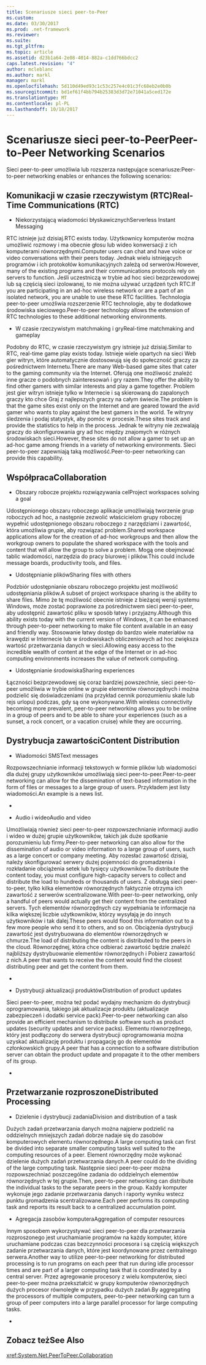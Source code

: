 ```yaml
---
title: Scenariusze sieci peer-to-Peer
ms.custom: 
ms.date: 03/30/2017
ms.prod: .net-framework
ms.reviewer: 
ms.suite: 
ms.tgt_pltfrm: 
ms.topic: article
ms.assetid: d23b1a64-2e08-4014-882a-c1dd766bdcc2
caps.latest.revision: "4"
author: mcleblanc
ms.author: markl
manager: markl
ms.openlocfilehash: 5d110d49ed93c1c53c257e4c01c3fc68eb2e0b0b
ms.sourcegitcommit: bd1ef61f4bb794b25383d3d72e71041a5ced172e
ms.translationtype: MT
ms.contentlocale: pl-PL
ms.lasthandoff: 10/18/2017
---
```

# <a name="peer-to-peer-networking-scenarios"></a><span data-ttu-id="34c66-102">Scenariusze sieci peer-to-Peer</span><span class="sxs-lookup"><span data-stu-id="34c66-102">Peer-to-Peer Networking Scenarios</span></span>
<span data-ttu-id="34c66-103">Sieci peer-to-peer umożliwia lub rozszerza następujące scenariusze:</span><span class="sxs-lookup"><span data-stu-id="34c66-103">Peer-to-peer networking enables or enhances the following scenarios:</span></span>  
  
## <a name="real-time-communications-rtc"></a><span data-ttu-id="34c66-104">Komunikacji w czasie rzeczywistym (RTC)</span><span class="sxs-lookup"><span data-stu-id="34c66-104">Real-Time Communications (RTC)</span></span>  
  
-   <span data-ttu-id="34c66-105">Niekorzystającą wiadomości błyskawicznych</span><span class="sxs-lookup"><span data-stu-id="34c66-105">Serverless Instant Messaging</span></span>  
  
 <span data-ttu-id="34c66-106">RTC istnieje już dzisiaj.</span><span class="sxs-lookup"><span data-stu-id="34c66-106">RTC exists today.</span></span> <span data-ttu-id="34c66-107">Użytkownicy komputerów można umożliwić rozmowy i ma obecnie głosu lub wideo konwersacji z ich komputerami równorzędnymi.</span><span class="sxs-lookup"><span data-stu-id="34c66-107">Computer users can chat and have voice or video conversations with their peers today.</span></span> <span data-ttu-id="34c66-108">Jednak wielu istniejących programów i ich protokołów komunikacyjnych zależą od serwerów.</span><span class="sxs-lookup"><span data-stu-id="34c66-108">However, many of the existing programs and their communications protocols rely on servers to function.</span></span> <span data-ttu-id="34c66-109">Jeśli uczestniczą w trybie ad hoc sieci bezprzewodowej lub są częścią sieci izolowanej, to nie można używać urządzeń tych RTC.</span><span class="sxs-lookup"><span data-stu-id="34c66-109">If you are participating in an ad-hoc wireless network or are a part of an isolated network, you are unable to use these RTC facilities.</span></span> <span data-ttu-id="34c66-110">Technologia peer-to-peer umożliwia rozszerzenie RTC technologie, aby te dodatkowe środowiska sieciowego.</span><span class="sxs-lookup"><span data-stu-id="34c66-110">Peer-to-peer technology allows the extension of RTC technologies to these additional networking environments.</span></span>  
  
-   <span data-ttu-id="34c66-111">W czasie rzeczywistym matchmaking i gry</span><span class="sxs-lookup"><span data-stu-id="34c66-111">Real-time matchmaking and gameplay</span></span>  
  
 <span data-ttu-id="34c66-112">Podobny do RTC, w czasie rzeczywistym gry istnieje już dzisiaj.</span><span class="sxs-lookup"><span data-stu-id="34c66-112">Similar to RTC, real-time game play exists today.</span></span> <span data-ttu-id="34c66-113">Istnieje wiele opartych na sieci Web gier witryn, które automatycznie dostosowują się do społeczność graczy za pośrednictwem Internetu.</span><span class="sxs-lookup"><span data-stu-id="34c66-113">There are many Web-based game sites that cater to the gaming community via the Internet.</span></span> <span data-ttu-id="34c66-114">Oferują one możliwość znaleźć inne gracze o podobnych zainteresowań i gry razem.</span><span class="sxs-lookup"><span data-stu-id="34c66-114">They offer the ability to find other gamers with similar interests and play a game together.</span></span> <span data-ttu-id="34c66-115">Problem jest gier witryn istnieje tylko w Internecie i są skierowaną do zapalonych graczy kto chce Graj z najlepszych graczy na całym świecie.</span><span class="sxs-lookup"><span data-stu-id="34c66-115">The problem is that the game sites exist only on the Internet and are geared toward the avid gamer who wants to play against the best gamers in the world.</span></span> <span data-ttu-id="34c66-116">Te witryny śledzenia i podaj statystyk, aby pomóc w procesie.</span><span class="sxs-lookup"><span data-stu-id="34c66-116">These sites track and provide the statistics to help in the process.</span></span> <span data-ttu-id="34c66-117">Jednak te witryny nie zezwalają graczy do skonfigurowania gry ad hoc między znajomych w różnych środowiskach sieci.</span><span class="sxs-lookup"><span data-stu-id="34c66-117">However, these sites do not allow a gamer to set up an ad-hoc game among friends in a variety of networking environments.</span></span> <span data-ttu-id="34c66-118">Sieci peer-to-peer zapewniają taką możliwość.</span><span class="sxs-lookup"><span data-stu-id="34c66-118">Peer-to-peer networking can provide this capability.</span></span>  
  
## <a name="collaboration"></a><span data-ttu-id="34c66-119">Współpraca</span><span class="sxs-lookup"><span data-stu-id="34c66-119">Collaboration</span></span>  
  
-   <span data-ttu-id="34c66-120">Obszary robocze projektu rozwiązywania cel</span><span class="sxs-lookup"><span data-stu-id="34c66-120">Project workspaces solving a goal</span></span>  
  
 <span data-ttu-id="34c66-121">Udostępnionego obszaru roboczego aplikacje umożliwiają tworzenie grup roboczych ad hoc, a następnie zezwolić właścicielom grupy roboczej wypełnić udostępnionego obszaru roboczego z narzędziami i zawartość, która umożliwia grupie, aby rozwiązać problem.</span><span class="sxs-lookup"><span data-stu-id="34c66-121">Shared workspace applications allow for the creation of ad-hoc workgroups and then allow the workgroup owners to populate the shared workspace with the tools and content that will allow the group to solve a problem.</span></span> <span data-ttu-id="34c66-122">Mogą one obejmować tablic wiadomości, narzędzia do pracy biurowej i plików.</span><span class="sxs-lookup"><span data-stu-id="34c66-122">This could include message boards, productivity tools, and files.</span></span>  
  
-   <span data-ttu-id="34c66-123">Udostępnianie plików</span><span class="sxs-lookup"><span data-stu-id="34c66-123">Sharing files with others</span></span>  
  
 <span data-ttu-id="34c66-124">Podzbiór udostępnianie obszaru roboczego projektu jest możliwość udostępniania plików.</span><span class="sxs-lookup"><span data-stu-id="34c66-124">A subset of project workspace sharing is the ability to share files.</span></span> <span data-ttu-id="34c66-125">Mimo że tę możliwość obecnie istnieje z bieżącej wersji systemu Windows, może zostać poprawione za pośrednictwem sieci peer-to-peer, aby udostępnić zawartość pliku w sposób łatwy i przyjazny.</span><span class="sxs-lookup"><span data-stu-id="34c66-125">Although this ability exists today with the current version of Windows, it can be enhanced through peer-to-peer networking to make file content available in an easy and friendly way.</span></span> <span data-ttu-id="34c66-126">Stosowanie łatwy dostęp do bardzo wiele materiałów na krawędzi w Internecie lub w środowiskach obliczeniowych ad hoc zwiększa wartość przetwarzania danych w sieci.</span><span class="sxs-lookup"><span data-stu-id="34c66-126">Allowing easy access to the incredible wealth of content at the edge of the Internet or in ad-hoc computing environments increases the value of network computing.</span></span>  
  
-   <span data-ttu-id="34c66-127">Udostępnianie środowiska</span><span class="sxs-lookup"><span data-stu-id="34c66-127">Sharing experiences</span></span>  
  
 <span data-ttu-id="34c66-128">Łączności bezprzewodowej się coraz bardziej powszechnie, sieci peer-to-peer umożliwia w trybie online w grupie elementów równorzędnych i można podzielić się doświadczeniami (na przykład cennik porozumieniu skale lub rejs urlopu) podczas, gdy są one wykonywane.</span><span class="sxs-lookup"><span data-stu-id="34c66-128">With wireless connectivity becoming more prevalent, peer-to-peer networking allows you to be online in a group of peers and to be able to share your experiences (such as a sunset, a rock concert, or a vacation cruise) while they are occurring.</span></span>  
  
## <a name="content-distribution"></a><span data-ttu-id="34c66-129">Dystrybucja zawartości</span><span class="sxs-lookup"><span data-stu-id="34c66-129">Content Distribution</span></span>  
  
-   <span data-ttu-id="34c66-130">Wiadomości SMS</span><span class="sxs-lookup"><span data-stu-id="34c66-130">Text messages</span></span>  
  
 <span data-ttu-id="34c66-131">Rozpowszechnianie informacji tekstowych w formie plików lub wiadomości dla dużej grupy użytkowników umożliwiają sieci peer-to-peer.</span><span class="sxs-lookup"><span data-stu-id="34c66-131">Peer-to-peer networking can allow for the dissemination of text-based information in the form of files or messages to a large group of users.</span></span> <span data-ttu-id="34c66-132">Przykładem jest listy wiadomości.</span><span class="sxs-lookup"><span data-stu-id="34c66-132">An example is a news list.</span></span>  
  
-  
  
-   <span data-ttu-id="34c66-133">Audio i wideo</span><span class="sxs-lookup"><span data-stu-id="34c66-133">Audio and video</span></span>  
  
 <span data-ttu-id="34c66-134">Umożliwiają również sieci peer-to-peer rozpowszechnianie informacji audio i wideo w dużej grupie użytkowników, takich jak duże spotkanie porozumieniu lub firmy.</span><span class="sxs-lookup"><span data-stu-id="34c66-134">Peer-to-peer networking can also allow for the dissemination of audio or video information to a large group of users, such as a large concert or company meeting.</span></span> <span data-ttu-id="34c66-135">Aby rozesłać zawartość dzisiaj, należy skonfigurować serwery dużej pojemności do gromadzenia i rozkładanie obciążenia setek lub tysięcy użytkowników.</span><span class="sxs-lookup"><span data-stu-id="34c66-135">To distribute the content today, you must configure high-capacity servers to collect and distribute the load to hundreds or thousands of users.</span></span> <span data-ttu-id="34c66-136">Z obsługą sieci peer-to-peer, tylko kilka elementów równorzędnych faktycznie otrzyma ich zawartość z serwerów scentralizowane.</span><span class="sxs-lookup"><span data-stu-id="34c66-136">With peer-to-peer networking, only a handful of peers would actually get their content from the centralized servers.</span></span> <span data-ttu-id="34c66-137">Tych elementów równorzędnych czy wypełniania te informacje na kilka większej liczbie użytkowników, którzy wysyłają je do innych użytkowników i tak dalej.</span><span class="sxs-lookup"><span data-stu-id="34c66-137">These peers would flood this information out to a few more people who send it to others, and so on.</span></span> <span data-ttu-id="34c66-138">Obciążenia dystrybucji zawartość jest dystrybuowana do elementów równorzędnych w chmurze.</span><span class="sxs-lookup"><span data-stu-id="34c66-138">The load of distributing the content is distributed to the peers in the cloud.</span></span> <span data-ttu-id="34c66-139">Równorzędnej, która chce odbierać zawartość będzie znaleźć najbliższy dystrybuowanie elementów równorzędnych i Pobierz zawartość z nich.</span><span class="sxs-lookup"><span data-stu-id="34c66-139">A peer that wants to receive the content would find the closest distributing peer and get the content from them.</span></span>  
  
-  
  
-   <span data-ttu-id="34c66-140">Dystrybucji aktualizacji produktów</span><span class="sxs-lookup"><span data-stu-id="34c66-140">Distribution of product updates</span></span>  
  
 <span data-ttu-id="34c66-141">Sieci peer-to-peer, można też podać wydajny mechanizm do dystrybucji oprogramowania, takiego jak aktualizacje produktu (aktualizacje zabezpieczeń i dodatki service pack).</span><span class="sxs-lookup"><span data-stu-id="34c66-141">Peer-to-peer networking can also provide an efficient mechanism to distribute software such as product updates (security updates and service packs).</span></span> <span data-ttu-id="34c66-142">Elementu równorzędnego, który jest podłączony do serwera dystrybucji oprogramowania można uzyskać aktualizację produktu i propagację go do elementów członkowskich grupy.</span><span class="sxs-lookup"><span data-stu-id="34c66-142">A peer that has a connection to a software distribution server can obtain the product update and propagate it to the other members of its group.</span></span>  
  
-  
  
## <a name="distributed-processing"></a><span data-ttu-id="34c66-143">Przetwarzanie rozproszone</span><span class="sxs-lookup"><span data-stu-id="34c66-143">Distributed Processing</span></span>  
  
-   <span data-ttu-id="34c66-144">Dzielenie i dystrybucji zadania</span><span class="sxs-lookup"><span data-stu-id="34c66-144">Division and distribution of a task</span></span>  
  
 <span data-ttu-id="34c66-145">Dużych zadań przetwarzania danych można najpierw podzielić na oddzielnych mniejszych zadań dobrze nadaje się do zasobów komputerowych elementu równorzędnego.</span><span class="sxs-lookup"><span data-stu-id="34c66-145">A large computing task can first be divided into separate smaller computing tasks well suited to the computing resources of a peer.</span></span> <span data-ttu-id="34c66-146">Element równorzędny może wykonać dzielenie dużych zadań przetwarzania danych.</span><span class="sxs-lookup"><span data-stu-id="34c66-146">A peer could do the dividing of the large computing task.</span></span> <span data-ttu-id="34c66-147">Następnie sieci peer-to-peer można rozpowszechniać poszczególne zadania do oddzielnych elementów równorzędnych w tej grupie.</span><span class="sxs-lookup"><span data-stu-id="34c66-147">Then, peer-to-peer networking can distribute the individual tasks to the separate peers in the group.</span></span> <span data-ttu-id="34c66-148">Każdy komputer wykonuje jego zadanie przetwarzania danych i raporty wyniku wstecz punktu gromadzenia scentralizowane.</span><span class="sxs-lookup"><span data-stu-id="34c66-148">Each peer performs its computing task and reports its result back to a centralized accumulation point.</span></span>  
  
-   <span data-ttu-id="34c66-149">Agregacja zasobów komputera</span><span class="sxs-lookup"><span data-stu-id="34c66-149">Aggregation of computer resources</span></span>  
  
 <span data-ttu-id="34c66-150">Innym sposobem wykorzystywać sieci peer-to-peer dla przetwarzania rozproszonego jest uruchamianie programów na każdy komputer, które uruchamiane podczas czas bezczynności procesora i są częścią większych zadanie przetwarzania danych, które jest koordynowane przez centralnego serwera.</span><span class="sxs-lookup"><span data-stu-id="34c66-150">Another way to utilize peer-to-peer networking for distributed processing is to run programs on each peer that run during idle processor times and are part of a larger computing task that is coordinated by a central server.</span></span> <span data-ttu-id="34c66-151">Przez agregowanie procesory z wielu komputerów, sieci peer-to-peer można przekształcić w grupy komputerów równorzędnych dużych procesor równoległe w przypadku dużych zadań.</span><span class="sxs-lookup"><span data-stu-id="34c66-151">By aggregating the processors of multiple computers, peer-to-peer networking can turn a group of peer computers into a large parallel processor for large computing tasks.</span></span>  
  
-  
  
## <a name="see-also"></a><span data-ttu-id="34c66-152">Zobacz też</span><span class="sxs-lookup"><span data-stu-id="34c66-152">See Also</span></span>  
 <xref:System.Net.PeerToPeer.Collaboration>

